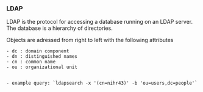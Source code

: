 ### LDAP

LDAP is the protocol for accessing a database running on an LDAP server.  The database is a hierarchy of directories.

Objects are adressed from right to left with the following attributes

	- dc : domain component
	- dn : distinguished names
	- cn : common name
	- ou : organizational unit


	- example query: `ldapsearch -x '(cn=nihr43)' -b 'ou=users,dc=people'`
